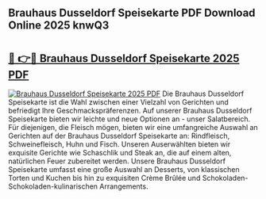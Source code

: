 ## Brauhaus Dusseldorf Speisekarte PDF Download Online 2025 knwQ3

# <h2><a href="http://gcbng5.nevu.top/?p=Brauhaus+Dusseldorf+Speisekarte">🔗 👉🔴 Brauhaus Dusseldorf Speisekarte 2025 PDF</a></h2>

[![Brauhaus Dusseldorf Speisekarte 2025 PDF](https://i.imgur.com/dBaPXMq.png)](http://gcbng5.nevu.top/?p=Brauhaus+Dusseldorf+Speisekarte)
Die Brauhaus Dusseldorf Speisekarte ist die Wahl zwischen einer Vielzahl von Gerichten und befriedigt Ihre Geschmackspräferenzen. Auf unserer Brauhaus Dusseldorf Speisekarte bieten wir leichte und neue Optionen an - unser Salatbereich. Für diejenigen, die Fleisch mögen, bieten wir eine umfangreiche Auswahl an Gerichten auf der Brauhaus Dusseldorf Speisekarte an: Rindfleisch, Schweinefleisch, Huhn und Fisch. Unseren Auserwählten bieten wir exquisite Gerichte wie Schaschlik und Steak an, die auf einem alten, natürlichen Feuer zubereitet werden. Unsere Brauhaus Dusseldorf Speisekarte umfasst eine große Auswahl an Desserts, von klassischen Torten und Kuchen bis hin zu exquisiten Crème Brûlée und Schokoladen-Schokoladen-kulinarischen Arrangements.

